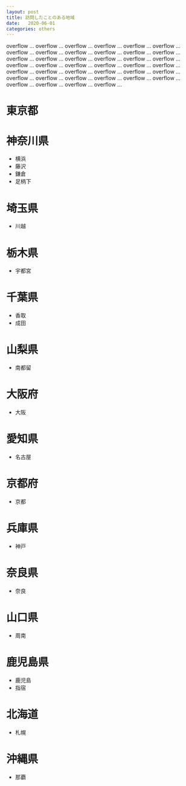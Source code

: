 ```yaml
---
layout: post
title: 訪問したことのある地域
date:   2020-06-01
categories: others
---
```


overflow ... overflow ... overflow ... overflow ... overflow ... overflow ... overflow ... overflow ... overflow ... overflow ...
overflow ... overflow ... overflow ... overflow ... overflow ... overflow ... overflow ... overflow ... overflow ... overflow ...
overflow ... overflow ... overflow ... overflow ... overflow ... overflow ... overflow ... overflow ... overflow ... overflow ...
overflow ... overflow ... overflow ... overflow ... overflow ... overflow ... overflow ... overflow ... overflow ... overflow ...

# 東京都

# 神奈川県
* 横浜
* 藤沢
* 鎌倉
* 足柄下

# 埼玉県
* 川越

# 栃木県
* 宇都宮

# 千葉県
* 香取
* 成田

# 山梨県
* 南都留

# 大阪府
* 大阪

# 愛知県
* 名古屋

# 京都府
* 京都

# 兵庫県
* 神戸

# 奈良県
* 奈良

# 山口県
* 周南

# 鹿児島県
* 鹿児島
* 指宿

# 北海道
* 札幌

# 沖縄県
* 那覇
